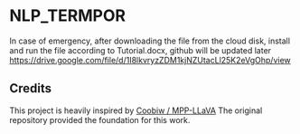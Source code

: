 # NLP_TERMPOR
In case of emergency, after downloading the file from the cloud disk, install and run the file according to Tutorial.docx, github will be updated later
https://drive.google.com/file/d/1I8lkvryzZDM1kjNZUtacLl25K2eVgOhp/view
## Credits

This project is heavily inspired by
[Coobiw
/
MPP-LLaVA](https://github.com/Coobiw/MPP-LLaVA)
The original repository provided the foundation for this work. 
